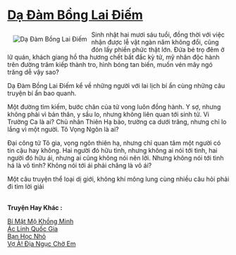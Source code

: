 <a href="https://utruyen.com/truyen/da-dam-bong-lai-diem/20339/" title="Dạ Đàm Bồng Lai Điếm"><h1>Dạ Đàm Bồng Lai Điếm</h1></a><div style="display:table"><img align="right" style="float: left; padding: 10px;" src="https://utruyen.com/images/story/200x260/da-dam-bong-lai-diem.jpg" alt="Dạ Đàm Bồng Lai Điếm">Sinh nhật hai mươi sáu tuổi, đồng thời với việc nhận được lễ vật ngàn năm không đổi, cũng đón lấy phiền phức thật lớn. Đứa bé trọ đêm ở lữ quán, khách giang hồ tha hương chết bất đắc kỳ tử, mỹ nhân độc hành trên đường trăm kiếp thành tro, hình bóng tan biến, muốn vén mây ngó trăng dễ vậy sao? <p></p>Dạ Đàm Bồng Lai Điếm kể về những người với lai lịch bí ẩn cùng những câu truyện bí ẩn bao quanh.<p></p>Một đường tìm kiếm, bước chân của tử vong luôn đồng hành. Y sợ, nhưng không phải vì bản thân, y sầu lo, nhưng không liên quan tới sinh tử. Vi Trường Ca là ai? Chủ nhân Thiên Hạ bảo, trường ca dưới trăng, nhưng chỉ lo lắng vì một người. Tô Vọng Ngôn là ai?<p></p>Đại công tử Tô gia, vọng ngôn thiên hạ, nhưng chỉ quan tâm một người có tin cậu hay không. Hai người đó hữu tình, nhưng không ai nói tới tình, hai người đó hữu ái, nhưng ai cũng không nói nên lời. Nhưng không nói tới tình há là vô tình? Không nói tới ái phải chăng là vô ái?<p></p>Một câu truyện thể loại dị giới, không khí mông lung cùng nhiều câu hỏi phải đi tìm lời giải</div><p><br><b>Truyện Hay Khác :</b></p><a href="https://utruyen.com/truyen/bi-mat-mo-khong-minh/20338/" alt="Bí Mật Mộ Khồng Minh">Bí Mật Mộ Khồng Minh</a><br/><a href="https://truyenngontinhay.wordpress.com/2019/10/03/ac-linh-quoc-gia/" alt="Ác Linh Quốc Gia">Ác Linh Quốc Gia</a><br/><a href="https://github.com/quanluxury/ngontinhhot/tree/master/truyenhay/19301/" alt="Bạn Học Nhỏ">Bạn Học Nhỏ</a><br/><a href="https://github.com/quanluxury/ngontinhhot/tree/master/truyenhay/18959/" alt="Vợ À! Địa Ngục Chờ Em">Vợ À! Địa Ngục Chờ Em</a><br/>
